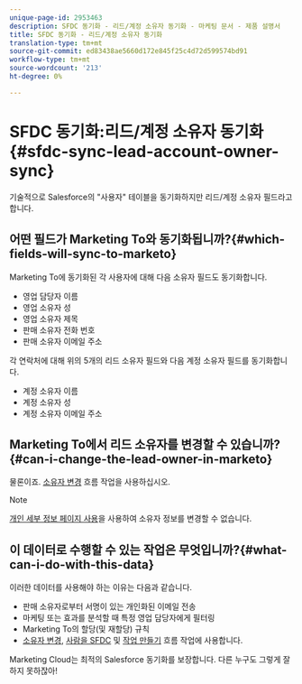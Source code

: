```yaml
---
unique-page-id: 2953463
description: SFDC 동기화 - 리드/계정 소유자 동기화 - 마케팅 문서 - 제품 설명서
title: SFDC 동기화 - 리드/계정 소유자 동기화
translation-type: tm+mt
source-git-commit: ed83438ae5660d172e845f25c4d72d599574bd91
workflow-type: tm+mt
source-wordcount: '213'
ht-degree: 0%

---
```



# SFDC 동기화:리드/계정 소유자 동기화 {#sfdc-sync-lead-account-owner-sync}

기술적으로 Salesforce의 &quot;사용자&quot; 테이블을 동기화하지만 리드/계정 소유자 필드라고 합니다.

## 어떤 필드가 Marketing To와 동기화됩니까?{#which-fields-will-sync-to-marketo}

Marketing To에 동기화된 각 사용자에 대해 다음 소유자 필드도 동기화합니다.

* 영업 담당자 이름
* 영업 소유자 성
* 영업 소유자 제목
* 판매 소유자 전화 번호
* 판매 소유자 이메일 주소

각 연락처에 대해 위의 5개의 리드 소유자 필드와 다음 계정 소유자 필드를 동기화합니다.

* 계정 소유자 이름
* 계정 소유자 성
* 계정 소유자 이메일 주소

## Marketing To에서 리드 소유자를 변경할 수 있습니까?{#can-i-change-the-lead-owner-in-marketo}

물론이죠. [소유자 변경](/help/marketo/product-docs/core-marketo-concepts/smart-campaigns/salesforce-flow-actions/change-owner.md) 흐름 작업을 사용하십시오.

>[!NOTE]
>
>[개인 세부 정보 페이지 사용](/help/marketo/product-docs/core-marketo-concepts/smart-lists-and-static-lists/managing-people-in-smart-lists/using-the-person-detail-page.md)을 사용하여 소유자 정보를 변경할 수 없습니다.

## 이 데이터로 수행할 수 있는 작업은 무엇입니까?{#what-can-i-do-with-this-data}

이러한 데이터를 사용해야 하는 이유는 다음과 같습니다.

* 판매 소유자로부터 서명이 있는 개인화된 이메일 전송
* 마케팅 또는 효과를 분석할 때 특정 영업 담당자에게 필터링
* Marketing To의 할당(및 재할당) 규칙
* [소유자 변경](/help/marketo/product-docs/core-marketo-concepts/smart-campaigns/salesforce-flow-actions/change-owner.md), [사람을 SFDC](/help/marketo/product-docs/core-marketo-concepts/smart-campaigns/salesforce-flow-actions/sync-person-to-sfdc.md) 및 [작업 만들기](/help/marketo/product-docs/core-marketo-concepts/smart-campaigns/salesforce-flow-actions/create-task.md) 흐름 작업에 사용합니다.

Marketing Cloud는 최적의 Salesforce 동기화를 보장합니다. 다른 누구도 그렇게 잘하지 못하잖아!
